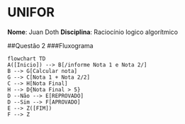 # UNIFOR
**Nome**: Juan Doth
**Disciplina**: Raciocínio logico algorítmico

##Questão 2
###Fluxograma
```mermaid
flowchart TD
A([Inicio]) --> B[/informe Nota 1 e Nota 2/]
B --> G[Calcular nota]
G --> C[Nota 1 + Nota 2/2]
C --> H[Nota Final]
H --> D{Nota Final > 5}
D --Não --> E[REPROVADO]
D --Sim --> F[APROVADO]
E --> Z([FIM])
F --> Z
```
